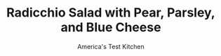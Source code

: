 ---
layout: ../../layouts/MarkdownPostLayout.astro
title: Radicchio Salad with Pear, Parsley, and Blue Cheese
author: America's Test Kitchen
pubDate: 2023-03-15
description: "For variety in our fall salad rotation, we turned to the unique flavor and texture of radicchio."
image_url: https://res.cloudinary.com/hksqkdlah/image/upload/ar_1:1,c_fill,dpr_2.0,f_auto,fl_lossy.progressive.strip_profile,g_faces:auto,q_auto:low,w_344/37330_sfs-radicchio-salad-with-pear-parseley-and-blue-cheese-5
tags: ["Side Dishes","Fruit","Cheese","Vegetables","Quick","Salads"]
calories: 1375
protein: 6
carbohydrates: 24
fats: 
fiber: 2
ingredients: ["5 tablespoons, extra-virgin olive oil","3 tablespoons, honey","2 tablespoons, balsamic vinegar","1 teaspoon, Dijon mustard",", Salt and pepper","1 head, radicchio (10 ounces), halved, cored, and cut into 1-inch pieces","1 , ripe pear, halved, cored, and sliced thin","1 cup, fresh parsley leaves","2 ounces, blue cheese, crumbled (1/2 cup)","1/4 cup, pistachios, toasted and chopped"]
serves: 4
time: "35 minutes"
instructions: ["Whisk oil, honey, vinegar, mustard, 1 teaspoon salt, and 1/2 teaspoon pepper together in large bowl. Fold in radicchio and let sit until slightly softened, about 15 minutes.","Add pear, parsley, and blue cheese to radicchio mixture and toss to combine. Season with salt and pepper to taste. Transfer to platter, sprinkle with pistachios, and serve."]
nutrition: ["472 mg Potassium","147 mg Phosphorus","139 mg Calcium","2 mg Iron","34 mg Magnesium","409 mg Sodium","1 mg Zinc","25 g Fat","15 g Monounsaturated","3 g Polyunsaturated","27 mg Vitamin C","12 mg Cholesterol","5 g Saturated","2 g Fiber","77 µg Folate (food)","17 g Sugars","439 µg Vitamin K","116 g Water","24 g Carbs","77 µg Folate equivalent (total)","6 g Protein","4 mg Vitamin E","99 µg Vitamin A","343 kcal Energy","12 g Sugars, added","1375 calories"]
notes: "Letting the radicchio sit in the dressing for 15 minutes softens its fibrous texture."
---